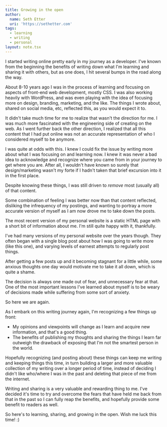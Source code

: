 ```yaml
---
title: Growing in the open
author:
  name: Seth Etter
  uri: 'https://sethetter.com'
tags:
  - learning
  - writing
  - personal
layout: note.tsx
---
```

I started writing online pretty early in my journey as a developer. I've known from the beginning the benefits of writing down what I'm learning and sharing it with others, but as one does, I hit several bumps in the road along the way.

About 8-10 years ago I was in the process of learning and focusing on aspects of front-end web development, mostly CSS. I was also working heavily with WordPress, and was even playing with the idea of focusing more on design, branding, marketing, and the like. The things I wrote about, shared on social media, etc, reflected this, as you would expect it to.

It didn't take much time for me to realize that wasn't the direction for me. I was much more fascinated with the engineering side of creating on the web. As I went further back the other direction, I realized that all this content that I had put online was not an accurate representation of who I considered myself to be anymore.

I was quite at odds with this. I knew I could fix the issue by writing more about what I was focusing on and learning now. I knew it was never a bad idea to acknowledge and recognize where you came from in your journey to get where you are. After all, I wouldn't have known so surely that design/marketing wasn't my forte if I hadn't taken that brief excursion into it in the first place.

Despite knowing these things, I was still driven to *remove* most (usually all) of that content.

Some combination of feeling I was better now than that content reflected,
disliking the infrequency of my postings, and wanting to portray a more accurate version of myself as I am now drove me to take down the posts.

The most recent version of my personal website is a static HTML page with a short bit of information about me. I'm still quite happy with it, thankfully.

I've had many versions of my personal website over the years though. They often began with a single blog post about how I was going to write more (like this one), and varying levels of earnest attempts to regularly post things.

After getting a few posts up and it becoming stagnant for a little while, some anxious thoughts one day would motivate me to take it all down, which is quite a shame.

The decision is always one made out of fear, and unnecessary fear at that. One of the most important lessons I've learned about myself is to be weary of decisions made while suffering from some sort of anxiety.

So here we are again.

As I embark on this writing journey again, I'm recognizing a few things up front:

- My opinions and viewpoints will change as I learn and acquire new information, and that's a good thing.
- The benefits of publishing my thoughts and sharing the things I learn far outweigh the drawback of exposing that I'm not the smartest person in the world.

Hopefully recognizing (and posting about) these things can keep me writing and keeping things this time, in turn building a larger and more valuable collection of my writing over a longer period of time, instead of deciding I didn't like who/where I was in the past and deleting that piece of me from the internet.

Writing and sharing is a very valuable and rewarding thing to me. I've decided it's time to try and overcome the fears that have held me back from that in the past so I can fully reap the benefits, and hopefully provide some benefit to readers as well.

So here's to learning, sharing, and growing in the open. Wish me luck this time! :)
